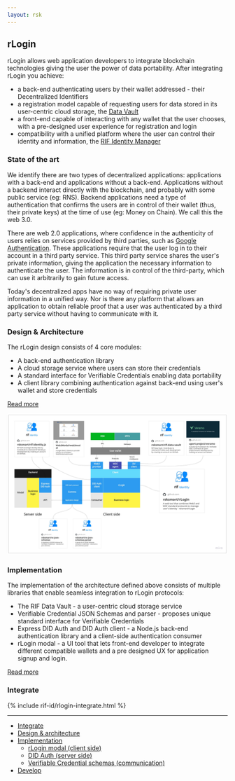 ```yaml
---
layout: rsk
---
```


## rLogin

rLogin allows web application developers to integrate blockchain technologies giving the user the power of data portability. After integrating rLogin you achieve:
- a back-end authenticating users by their wallet addressed - their Decentralized Identifiers
- a registration model capable of requesting users for data stored in its user-centric cloud storage, the [Data Vault](../data-vault)
- a front-end capable of interacting with any wallet that the user chooses, with a pre-designed user experience for registration and login
- compatibility with a unified platform where the user can control their identity and information, the [RIF Identity Manager](../manager)

### State of the art

We identify there are two types of decentralized applications: applications with a back-end and applications without a back-end. Applications without a backend interact directly with the blockchain, and probably with some public service (eg: RNS). Backend applications need a type of authentication that confirms the users are in control of their wallet (thus, their private keys) at the time of use (eg: Money on Chain). We call this the web 3.0.

There are web 2.0 applications, where confidence in the authenticity of users relies on services provided by third parties, such as [Google Authentication](https://developers.google.com/identity). These applications require that the user log in to their account in a third party service. This third party service shares the user's private information, giving the application the necessary information to authenticate the user. The information is in control of the third-party, which can use it arbitrarily to gain future access.

Today's decentralized apps have no way of requiring private user information in a unified way. Nor is there any platform that allows an application to obtain reliable proof that a user was authenticated by a third party service without having to communicate with it.

### Design & Architecture

The rLogin design consists of 4 core modules:

- A back-end authentication library
- A cloud storage service where users can store their credentials
- A standard interface for Verifiable Credentials enabling data portability
- A client library combining authentication against back-end using user's wallet and store credentials

[Read more](./architecture)

![rlogin-architecture](./assets/rlogin-architecture.jpg)

### Implementation

The implementation of the architecture defined above consists of multiple libraries that enable seamless integration to rLogin protocols:
- The RIF Data Vault - a user-centric cloud storage service
- Verifiable Credential JSON Schemas and parser - proposes unique standard interface for Verifiable Credentials
- Express DID Auth and DID Auth client - a Node.js back-end authentication library and a client-side authentication consumer
- rLogin modal - a UI tool that lets front-end developer to integrate different compatible wallets and a pre designed UX for application signup and login.

[Read more](./implementation)

### Integrate

<!-- TODO: demo video -->

{% include rif-id/rlogin-integrate.html %}

---

- [Integrate](integrate)
- [Design & architecture](architecture)
- [Implementation](implementation)
  - [rLogin modal (client side)](implementation/modal)
  - [DID Auth (server side)](implementation/express-did-auth)
  - [Verifiable Credential schemas (communication)](implementation/vc-json-schemas)
- [Develop](develop)
